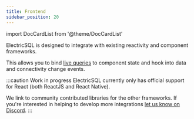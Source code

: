 ```yaml
---
title: Frontend
sidebar_position: 20
---
```


import DocCardList from '@theme/DocCardList'

ElectricSQL is designed to integrate with existing reactivity and component frameworks.

This allows you to bind [live queries](../../usage/data-access/queries.md) to component state and hook into data and connectivity change events.

:::caution Work in progress
ElectricSQL currently only has official support for React (both ReactJS and React Native).

We link to community contributed libraries for the other frameworks. If you're interested in helping to develop more integrations [let us know on Discord](https://discord.electric-sql.com).
:::

<DocCardList />
